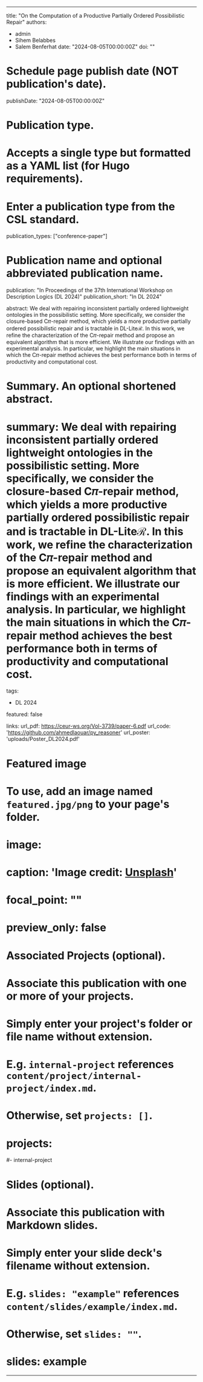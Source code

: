 
---
title: "On the Computation of a Productive Partially Ordered Possibilistic Repair"
authors:
- admin
- Sihem Belabbes
- Salem Benferhat
date: "2024-08-05T00:00:00Z"
doi: ""

# Schedule page publish date (NOT publication's date).
publishDate: "2024-08-05T00:00:00Z"

# Publication type.
# Accepts a single type but formatted as a YAML list (for Hugo requirements).
# Enter a publication type from the CSL standard.
publication_types: ["conference-paper"]

# Publication name and optional abbreviated publication name.
publication: "In Proceedings of the 37th International Workshop on Description Logics (DL 2024)"
publication_short: "In DL 2024"

abstract: We deal with repairing inconsistent partially ordered lightweight ontologies in the possibilistic setting. More specifically, we consider the closure-based C𝜋-repair method, which yields a more productive partially ordered possibilistic repair and is tractable in DL-Liteℛ. In this work, we refine the characterization of the C𝜋-repair method and propose an equivalent algorithm that is more efficient. We illustrate our findings with an experimental analysis. In particular, we highlight the main situations in which the C𝜋-repair method achieves the best performance both in terms of productivity and computational cost.

# Summary. An optional shortened abstract.
# summary: We deal with repairing inconsistent partially ordered lightweight ontologies in the possibilistic setting. More specifically, we consider the closure-based C𝜋-repair method, which yields a more productive partially ordered possibilistic repair and is tractable in DL-Liteℛ. In this work, we refine the characterization of the C𝜋-repair method and propose an equivalent algorithm that is more efficient. We illustrate our findings with an experimental analysis. In particular, we highlight the main situations in which the C𝜋-repair method achieves the best performance both in terms of productivity and computational cost.

tags:
- DL 2024

featured: false

links:
url_pdf: https://ceur-ws.org/Vol-3739/paper-6.pdf
url_code: 'https://github.com/ahmedlaouar/py_reasoner'
url_poster: 'uploads/Poster_DL2024.pdf'

# Featured image
# To use, add an image named `featured.jpg/png` to your page's folder. 
# image:
#  caption: 'Image credit: [**Unsplash**](https://unsplash.com/photos/s9CC2SKySJM)'
#  focal_point: ""
#  preview_only: false

# Associated Projects (optional).
#   Associate this publication with one or more of your projects.
#   Simply enter your project's folder or file name without extension.
#   E.g. `internal-project` references `content/project/internal-project/index.md`.
#   Otherwise, set `projects: []`.
# projects:
#- internal-project

# Slides (optional).
#   Associate this publication with Markdown slides.
#   Simply enter your slide deck's filename without extension.
#   E.g. `slides: "example"` references `content/slides/example/index.md`.
#   Otherwise, set `slides: ""`.
# slides: example
---
